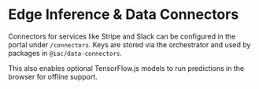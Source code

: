 # Edge Inference & Data Connectors

Connectors for services like Stripe and Slack can be configured in the portal under `/connectors`. Keys are stored via the orchestrator and used by packages in `@iac/data-connectors`.

This also enables optional TensorFlow.js models to run predictions in the browser for offline support.
